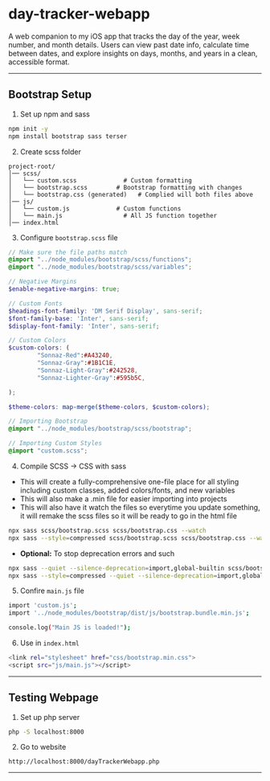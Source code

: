 # day-tracker-webapp
A web companion to my iOS app that tracks the day of the year, week number, and month details. Users can view past date info, calculate time between dates, and explore insights on days, months, and years in a clean, accessible format.

---

## Bootstrap Setup

1. Set up npm and sass
``` bash
npm init -y
npm install bootstrap sass terser
```

2. Create scss folder
```text
project-root/
│── scss/
│   └── custom.scss             # Custom formatting
│   └── bootstrap.scss        # Bootstrap formatting with changes
│   └── bootstrap.css (generated)   # Complied will both files above
│── js/
│   └── custom.js             # Custom functions
│   └── main.js                 # All JS function together
│── index.html
```

3. Configure `bootstrap.scss` file
``` scss
// Make sure the file paths match
@import "../node_modules/bootstrap/scss/functions";
@import "../node_modules/bootstrap/scss/variables";

// Negative Margins
$enable-negative-margins: true;

// Custom Fonts
$headings-font-family: 'DM Serif Display', sans-serif;
$font-family-base: 'Inter', sans-serif;
$display-font-family: 'Inter', sans-serif;

// Custom Colors
$custom-colors: (
        "Sonnaz-Red":#A43240,
        "Sonnaz-Gray":#1B1C1E,
        "Sonnaz-Light-Gray":#242528,
        "Sonnaz-Lighter-Gray":#595b5C,

);

$theme-colors: map-merge($theme-colors, $custom-colors);

// Importing Bootstrap
@import "../node_modules/bootstrap/scss/bootstrap";

// Importing Custom Styles
@import "custom.scss";
```

4. Compile SCSS -> CSS with sass
- This will create a fully-comprehensive one-file place for all styling including custom classes, added colors/fonts, and new variables
- This will also make a .min file for easier importing into projects
- This will also have it watch the files so everytime you update something, it will remake the scss files so it will be ready to go in the html file
```bash
npx sass scss/bootstrap.scss scss/bootstrap.css --watch
npx sass --style=compressed scss/bootstrap.scss scss/bootstrap.css --watch
```
- **Optional:** To stop deprecation errors and such
``` bash
npx sass --quiet --silence-deprecation=import,global-builtin scss/bootstrap.scss scss/bootstrap.css --watch
npx sass --style=compressed --quiet --silence-deprecation=import,global-builtin scss/bootstrap.scss scss/bootstrap.min.css --watch
```
5. Confire `main.js` file
``` bash
import 'custom.js';
import '../node_modules/bootstrap/dist/js/bootstrap.bundle.min.js';

console.log("Main JS is loaded!");
```
6.  Use in `index.html`
``` bash
<link rel="stylesheet" href="css/bootstrap.min.css">
<script src="js/main.js"></script>
```

---

## Testing Webpage

1. Set up php server
``` bash
php -S localhost:8000
```

2. Go to website
```
http://localhost:8000/dayTrackerWebapp.php
```

---
